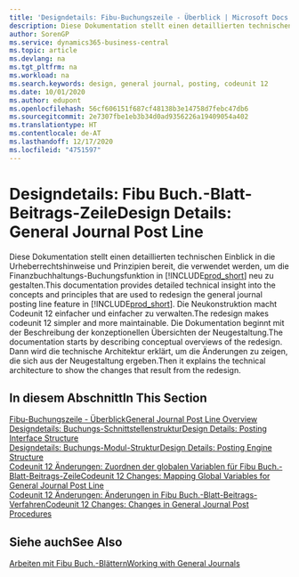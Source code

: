```yaml
---
title: 'Designdetails: Fibu-Buchungszeile - Überblick | Microsoft Docs'
description: Diese Dokumentation stellt einen detaillierten technischen Einblick in die Urheberrechtshinweise und Prinzipien bereit, die verwendet werden, um die Finanzbuchhaltungs-Buchungsfunktion in Business Central neu zu gestalten.
author: SorenGP
ms.service: dynamics365-business-central
ms.topic: article
ms.devlang: na
ms.tgt_pltfrm: na
ms.workload: na
ms.search.keywords: design, general journal, posting, codeunit 12
ms.date: 10/01/2020
ms.author: edupont
ms.openlocfilehash: 56cf606151f687cf48138b3e14758d7febc47db6
ms.sourcegitcommit: 2e7307fbe1eb3b34d0ad9356226a19409054a402
ms.translationtype: HT
ms.contentlocale: de-AT
ms.lasthandoff: 12/17/2020
ms.locfileid: "4751597"
---
```

# <a name="design-details-general-journal-post-line"></a><span data-ttu-id="d07d8-103">Designdetails: Fibu Buch.-Blatt-Beitrags-Zeile</span><span class="sxs-lookup"><span data-stu-id="d07d8-103">Design Details: General Journal Post Line</span></span>
<span data-ttu-id="d07d8-104">Diese Dokumentation stellt einen detaillierten technischen Einblick in die Urheberrechtshinweise und Prinzipien bereit, die verwendet werden, um die Finanzbuchhaltungs-Buchungsfunktion in [!INCLUDE[prod_short](includes/prod_short.md)] neu zu gestalten.</span><span class="sxs-lookup"><span data-stu-id="d07d8-104">This documentation provides detailed technical insight into the concepts and principles that are used to redesign the general journal posting line feature in [!INCLUDE[prod_short](includes/prod_short.md)].</span></span> <span data-ttu-id="d07d8-105">Die Neukonstruktion macht Codeunit 12 einfacher und einfacher zu verwalten.</span><span class="sxs-lookup"><span data-stu-id="d07d8-105">The redesign makes codeunit 12 simpler and more maintainable.</span></span> <span data-ttu-id="d07d8-106">Die Dokumentation beginnt mit der Beschreibung der konzeptionellen Übersichten der Neugestaltung.</span><span class="sxs-lookup"><span data-stu-id="d07d8-106">The documentation starts by describing conceptual overviews of the redesign.</span></span> <span data-ttu-id="d07d8-107">Dann wird die technische Architektur erklärt, um die Änderungen zu zeigen, die sich aus der Neugestaltung ergeben.</span><span class="sxs-lookup"><span data-stu-id="d07d8-107">Then it explains the technical architecture to show the changes that result from the redesign.</span></span>  

## <a name="in-this-section"></a><span data-ttu-id="d07d8-108">In diesem Abschnitt</span><span class="sxs-lookup"><span data-stu-id="d07d8-108">In This Section</span></span>  
[<span data-ttu-id="d07d8-109">Fibu-Buchungszeile - Überblick</span><span class="sxs-lookup"><span data-stu-id="d07d8-109">General Journal Post Line Overview</span></span>](design-details-general-journal-post-line-overview.md)  
[<span data-ttu-id="d07d8-110">Designdetails: Buchungs-Schnittstellenstruktur</span><span class="sxs-lookup"><span data-stu-id="d07d8-110">Design Details: Posting Interface Structure</span></span>](design-details-posting-interface-structure.md)  
[<span data-ttu-id="d07d8-111">Designdetails: Buchungs-Modul-Struktur</span><span class="sxs-lookup"><span data-stu-id="d07d8-111">Design Details: Posting Engine Structure</span></span>](design-details-posting-engine-structure.md)  
[<span data-ttu-id="d07d8-112">Codeunit 12 Änderungen: Zuordnen der globalen Variablen für Fibu Buch.-Blatt-Beitrags-Zeile</span><span class="sxs-lookup"><span data-stu-id="d07d8-112">Codeunit 12 Changes: Mapping Global Variables for General Journal Post Line</span></span>](design-details-codeunit-12-changes-mapping-global-variables-for-general-journal-post-line.md)  
[<span data-ttu-id="d07d8-113">Codeunit 12 Änderungen: Änderungen in Fibu Buch.-Blatt-Beitrags-Verfahren</span><span class="sxs-lookup"><span data-stu-id="d07d8-113">Codeunit 12 Changes: Changes in General Journal Post Procedures</span></span>](design-details-codeunit-12-changes-changes-in-general-journal-post-procedures.md)  

## <a name="see-also"></a><span data-ttu-id="d07d8-114">Siehe auch</span><span class="sxs-lookup"><span data-stu-id="d07d8-114">See Also</span></span>  
[<span data-ttu-id="d07d8-115">Arbeiten mit Fibu Buch.-Blättern</span><span class="sxs-lookup"><span data-stu-id="d07d8-115">Working with General Journals</span></span>](ui-work-general-journals.md)

